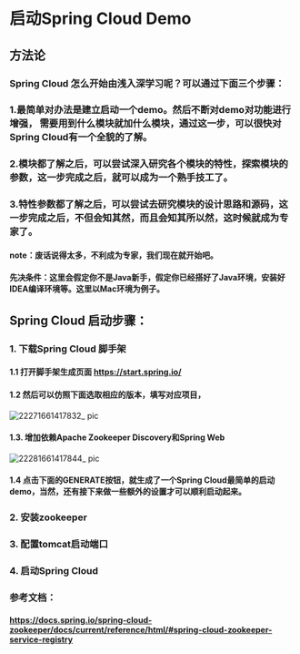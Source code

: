 # 启动Spring Cloud Demo

## 方法论

### Spring Cloud 怎么开始由浅入深学习呢？可以通过下面三个步骤：

### 1.最简单对办法是建立启动一个demo。然后不断对demo对功能进行增强， 需要用到什么模块就加什么模块，通过这一步，可以很快对Spring Cloud有一个全貌的了解。

### 2.模块都了解之后，可以尝试深入研究各个模块的特性，探索模块的参数，这一步完成之后，就可以成为一个熟手技工了。

### 3.特性参数都了解之后，可以尝试去研究模块的设计思路和源码，这一步完成之后，不但会知其然，而且会知其所以然，这时候就成为专家了。           

#### note：废话说得太多，不利成为专家，我们现在就开始吧。

####  先决条件：这里会假定你不是Java新手，假定你已经搭好了Java环境，安装好IDEA编译环境等。这里以Mac环境为例子。

## Spring Cloud 启动步骤：

### 1. 下载Spring Cloud 脚手架

#### 1.1 打开脚手架生成页面  https://start.spring.io/ 
#### 1.2 然后可以仿照下面选取相应的版本，填写对应项目，

![22271661417832_ pic](https://user-images.githubusercontent.com/9508456/186621938-24e2ba91-c419-4e93-88d9-caa36d47e73a.jpg)

#### 1.3. 增加依赖Apache Zookeeper Discovery和Spring Web

![22281661417844_ pic](https://user-images.githubusercontent.com/9508456/186622124-b659963d-3346-4034-b603-fb6bde2b2ea9.jpg)

#### 1.4 点击下面的GENERATE按钮，就生成了一个Spring Cloud最简单的启动demo，当然，还有接下来做一些额外的设置才可以顺利启动起来。


### 2. 安装zookeeper

### 3. 配置tomcat启动端口

### 4. 启动Spring Cloud
                                   
                                   
### 参考文档：
#### https://docs.spring.io/spring-cloud-zookeeper/docs/current/reference/html/#spring-cloud-zookeeper-service-registry
